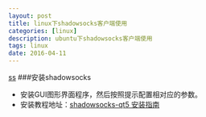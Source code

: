 ```yaml
---
layout: post
title: linux下shadowsocks客户端使用
categories: [linux]
description: ubuntu下shadowsocks客户端使用
tags: linux
date: 2016-04-11
---
```

[ss](http://aitanlu.com/ubuntu-shadowsocks-ke-hu-duan-pei-zhi.html)
###安装shadowsocks
- 安装GUI图形界面程序，然后按照提示配置相对应的参数。
- 安装教程地址：[shadowsocks-qt5 安装指南](https://github.com/shadowsocks/shadowsocks-qt5/wiki/%E5%AE%89%E8%A3%85%E6%8C%87%E5%8D%97)


